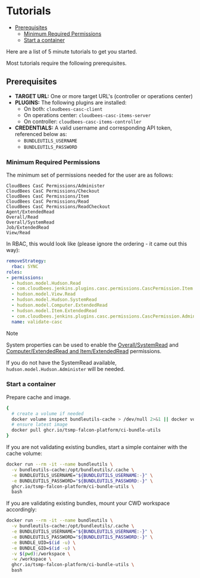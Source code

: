 # Tutorials

<!-- START doctoc generated TOC please keep comment here to allow auto update -->
<!-- DON'T EDIT THIS SECTION, INSTEAD RE-RUN doctoc TO UPDATE -->

- [Prerequisites](#prerequisites)
  - [Minimum Required Permissions](#minimum-required-permissions)
  - [Start a container](#start-a-container)

<!-- END doctoc generated TOC please keep comment here to allow auto update -->

Here are a list of 5 minute tutorials to get you started.

Most tutorials require the following prerequisites.

## Prerequisites

- **TARGET URL:** One or more target URL's (controller or operations center)
- **PLUGINS:** The following plugins are installed:
  - On both: `cloudbees-casc-client`
  - On operations center: `cloudbees-casc-items-server`
  - On controller: `cloudbees-casc-items-controller`
- **CREDENTIALS:** A valid username and corresponding API token, referenced below as:
  - `BUNDLEUTILS_USERNAME`
  - `BUNDLEUTILS_PASSWORD`

### Minimum Required Permissions

The minimum set of permissions needed for the user are as follows:

```mono
CloudBees CasC Permissions/Administer
CloudBees CasC Permissions/Checkout
CloudBees CasC Permissions/Item
CloudBees CasC Permissions/Read
CloudBees CasC Permissions/ReadCheckout
Agent/ExtendedRead
Overall/Read
Overall/SystemRead
Job/ExtendedRead
View/Read
```

In RBAC, this would look like (please ignore the ordering - it came out this way):

```yaml
removeStrategy:
  rbac: SYNC
roles:
- permissions:
  - hudson.model.Hudson.Read
  - com.cloudbees.jenkins.plugins.casc.permissions.CascPermission.Item
  - hudson.model.View.Read
  - hudson.model.Hudson.SystemRead
  - hudson.model.Computer.ExtendedRead
  - hudson.model.Item.ExtendedRead
  - com.cloudbees.jenkins.plugins.casc.permissions.CascPermission.Administer
  name: validate-casc
```

> [!NOTE]
> System properties can be used to enable the [Overall/SystemRead](https://www.jenkins.io/doc/book/managing/system-properties/#jenkins-security-systemreadpermission) and [Computer/ExtendedRead and Item/ExtendedRead](https://www.jenkins.io/doc/book/managing/system-properties/#hudson-security-extendedreadpermission) permissions.
>
> If you do not have the SystemRead available, `hudson.model.Hudson.Administer` will be needed.

### Start a container

Prepare cache and image.

```sh
{
  # create a volume if needed
  docker volume inspect bundleutils-cache > /dev/null 2>&1 || docker volume create bundleutils-cache
  # ensure latest image
  docker pull ghcr.io/tsmp-falcon-platform/ci-bundle-utils
}
```

If you are not validating existing bundles, start a simple container with the cache volume:

```sh
docker run --rm -it --name bundleutils \
  -v bundleutils-cache:/opt/bundleutils/.cache \
  -e BUNDLEUTILS_USERNAME="${BUNDLEUTILS_USERNAME:-}" \
  -e BUNDLEUTILS_PASSWORD="${BUNDLEUTILS_PASSWORD:-}" \
  ghcr.io/tsmp-falcon-platform/ci-bundle-utils \
  bash
```

If you are validating existing bundles, mount your CWD workspace accordingly:

```sh
docker run --rm -it --name bundleutils \
  -v bundleutils-cache:/opt/bundleutils/.cache \
  -e BUNDLEUTILS_USERNAME="${BUNDLEUTILS_USERNAME:-}" \
  -e BUNDLEUTILS_PASSWORD="${BUNDLEUTILS_PASSWORD:-}" \
  -e BUNDLE_UID=$(id -u) \
  -e BUNDLE_GID=$(id -u) \
  -v $(pwd):/workspace \
  -w /workspace \
  ghcr.io/tsmp-falcon-platform/ci-bundle-utils \
  bash
```
